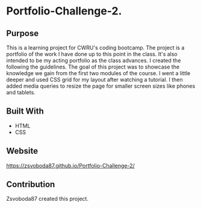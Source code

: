 # Portfolio-Challenge-2.

## Purpose
This is a learning project for CWRU's coding bootcamp.  The project is a portfolio of the work I have done up to this point in the class.  It's also intended to be my acting portfolio as the class advances.  I created the following the guidelines.  The goal of this project was to showcase the knowledge we gain from the first two modules of the course.  I went a little deeper and used CSS grid for my layout after watching a tutorial.  I then added media queries to resize the page for smaller screen sizes like phones and tablets. 

## Built With
* HTML
* CSS

## Website
https://zsvoboda87.github.io/Portfolio-Challenge-2/

## Contribution
Zsvoboda87 created this project.